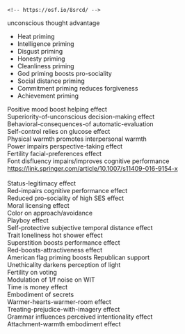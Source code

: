 	<!-- https://osf.io/8srcd/ -->
unconscious thought advantage

  * Heat priming<br>
  * Intelligence priming<br>
  * Disgust priming<br>
  * Honesty priming<br>
  * Cleanliness priming<br>
  * God priming boosts pro-sociality<br>
  * Social distance priming<br>
  * Commitment priming reduces forgiveness<br>
  * Achievement priming<br>

Positive mood boost helping effect<br>
Superiority-of-unconscious decision-making effect<br>
Behavioral-consequences-of automatic-evaluation<br>
Self-control relies on glucose effect<br>
Physical warmth promotes interpersonal warmth<br>
Power impairs perspective-taking effect<br>
Fertility facial-preferences effect<br>
Font disfluency impairs/improves cognitive performance<br>
https://link.springer.com/article/10.1007/s11409-016-9154-x<br>
<br>
Status-legitimacy effect<br>
Red-impairs cognitive performance effect<br>
Reduced pro-sociality of high SES effect<br>
Moral licensing effect<br>
Color on approach/avoidance<br>
Playboy effect<br>
Self-protective subjective temporal distance effect<br>
Trait loneliness hot shower effect<br>
Superstition boosts performance effect<br>
Red-boosts-attractiveness effect<br>
American flag priming boosts Republican support<br>
Unethicality darkens perception of light<br>
Fertility on voting<br>
Modulation of 1/f noise on WIT<br>
Time is money effect<br>
Embodiment of secrets<br>
Warmer-hearts-warmer-room effect<br>
Treating-prejudice-with-imagery effect<br>
Grammar influences perceived intentionality effect<br>
Attachment-warmth embodiment effect
<!-- https://journals.sagepub.com/doi/abs/10.1177/0956797613486983?rfr_dat=cr_pub%3Dpubmed&url_ver=Z39.88-2003&rfr_id=ori%3Arid%3Acrossref.org&journalCode=pssa -->